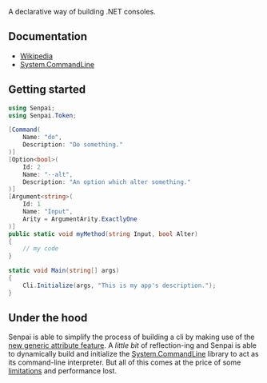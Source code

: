 A declarative way of building .NET consoles.

## Documentation
* <a href="https://github.com/imdying/senpai/wiki/">Wikipedia</a>
* <a href="https://github.com/dotnet/command-line-api/tree/v2.0.0-beta3.22114.1/docs">System.CommandLine</a>

## Getting started
```C#
using Senpai;
using Senpai.Token;

[Command(
    Name: "do",
    Description: "Do something."
)]
[Option<bool>(
    Id: 2
    Name: "--alt", 
    Description: "An option which alter something."
)]
[Argument<string>(
    Id: 1
    Name: "Input",
    Arity = ArgumentArity.ExactlyOne
)]
public static void myMethod(string Input, bool Alter) 
{
    // my code
}

static void Main(string[] args)
{
    Cli.Initialize(args, "This is my app's description.");
}
```

## Under the hood
Senpai is able to simplify the process of building a cli by making use of the [new generic attribute feature](https://docs.microsoft.com/en-us/dotnet/csharp/whats-new/csharp-11#generic-attributes). A *little bit* of reflection-ing and Senpai is able to dynamically build and initialize the [System.CommandLine](https://github.com/dotnet/command-line-api) library to act as its command-line interpreter. But all of this comes at the price of some [limitations](/LIMITS.md) and performance lost.